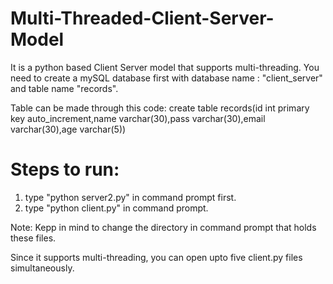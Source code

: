 # Multi-Threaded-Client-Server-Model
It is a python based Client Server model that supports multi-threading.
You need to create a mySQL database first with database name : "client_server" and table name "records".

Table can be made through this code:
create table records(id int primary key auto_increment,name varchar(30),pass varchar(30),email varchar(30),age varchar(5))

# Steps to run:
1) type "python server2.py" in command prompt first.
2) type "python client.py" in command prompt.

Note: Kepp in mind to change the directory in command prompt that holds these files.

Since it supports multi-threading, you can open upto five client.py files simultaneously.
 
